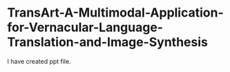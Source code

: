 # TransArt-A-Multimodal-Application-for-Vernacular-Language-Translation-and-Image-Synthesis
I have created ppt file.
